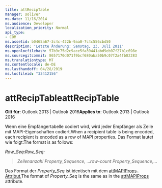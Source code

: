 ```yaml
---
title: attRecipTable
manager: soliver
ms.date: 11/16/2014
ms.audience: Developer
localization_priority: Normal
api_type:
- COM
ms.assetid: b0465a67-3c4c-422b-9aa0-7c4c556cbd50
description: 'Letzte Änderung: Samstag, 23. Juli 2011'
ms.openlocfilehash: 57b9c75d2c9ace5fa30441abd9eb07f27b1c698e
ms.sourcegitcommit: 8657170d071f9bcf680aba50b9c07f2a4fb82283
ms.translationtype: MT
ms.contentlocale: de-DE
ms.lasthandoff: 04/28/2019
ms.locfileid: "33412156"
---
```

# <a name="attreciptable"></a><span data-ttu-id="4ea7f-103">attRecipTable</span><span class="sxs-lookup"><span data-stu-id="4ea7f-103">attRecipTable</span></span>

<span data-ttu-id="4ea7f-104">**Gilt für**: Outlook 2013 | Outlook 2016</span><span class="sxs-lookup"><span data-stu-id="4ea7f-104">**Applies to**: Outlook 2013 | Outlook 2016</span></span> 
  
<span data-ttu-id="4ea7f-105">Wenn eine Empfängertabelle codiert wird, wird jeder Empfänger als Zeile mit MAPI-Eigenschaften codiert.</span><span class="sxs-lookup"><span data-stu-id="4ea7f-105">When a recipient table is being encoded, each recipient is encoded as a row of MAPI properties.</span></span> <span data-ttu-id="4ea7f-106">Das Format lautet wie folgt:</span><span class="sxs-lookup"><span data-stu-id="4ea7f-106">The format is as follows:</span></span> 
  
<span data-ttu-id="4ea7f-107">_Row_Seq:_</span><span class="sxs-lookup"><span data-stu-id="4ea7f-107">_Row_Seq:_</span></span>
  
>  <span data-ttu-id="4ea7f-108">_Zeilenanzahl Property_Sequence,_ ...</span><span class="sxs-lookup"><span data-stu-id="4ea7f-108">_row-count_ _Property_Sequence,_...</span></span> 
    
<span data-ttu-id="4ea7f-109">Das Format der _Property_Seq_ ist identisch mit dem [attMAPIProps-Attribut.](attmapiprops.md)</span><span class="sxs-lookup"><span data-stu-id="4ea7f-109">The format of  _Property_Seq_ is the same as in the [attMAPIProps](attmapiprops.md) attribute.</span></span> 
    

